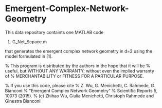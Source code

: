 # Emergent-Complex-Network-Geometry

This data repository containts one MATLAB code

1) G_Net_Scpace.m

that generates the emergent complex network geometry in d=2 using the model
formulated in [1].

% This program is distributed by the authors in the hope that it will be 
% useful, but WITHOUT ANY WARRANTY; without even the implied warranty of
% MERCHANTABILITY or FITNESS FOR A PARTICULAR PURPOSE.

% If you use this code, please cite 
%  Z. Wu, G. Menichetti, C. Rahmede, G. Bianconi
% "Emergent Complex Network Geometry"
%   Scientific Reports 5, 10073 (2015).
% (c) Zhihao Wu, Giulia Menichetti, Christoph Rahmede and Ginestra Bianconi
